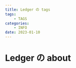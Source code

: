 ```yaml
---
title: Ledger の tags
tags: 
    - TAGS
categories:
    - INFO 
date: 2023-01-10
---
```


# Ledger の about




